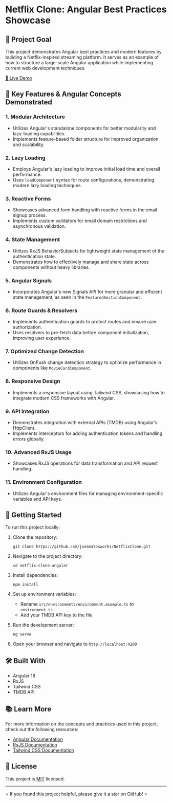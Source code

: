 # Netflix Clone: Angular Best Practices Showcase

## 🎯 Project Goal

This project demonstrates Angular best practices and modern features by building a Netflix-inspired streaming platform. It serves as an example of how to structure a large-scale Angular application while implementing current web development techniques.

[🔗 Live Demo](https://netflix-clone.josematosworks.com)

## 🌟 Key Features & Angular Concepts Demonstrated

### 1. Modular Architecture
- Utilizes Angular's standalone components for better modularity and lazy-loading capabilities.
- Implements feature-based folder structure for improved organization and scalability.

### 2. Lazy Loading
- Employs Angular's lazy loading to improve initial load time and overall performance.
- Uses `loadComponent` syntax for route configurations, demonstrating modern lazy loading techniques.

### 3. Reactive Forms
- Showcases advanced form handling with reactive forms in the email signup process.
- Implements custom validators for email domain restrictions and asynchronous validation.

### 4. State Management
- Utilizes RxJS BehaviorSubjects for lightweight state management of the authentication state.
- Demonstrates how to effectively manage and share state across components without heavy libraries.

### 5. Angular Signals
- Incorporates Angular's new Signals API for more granular and efficient state management, as seen in the `FeaturedSectionComponent`.

### 6. Route Guards & Resolvers
- Implements authentication guards to protect routes and ensure user authorization.
- Uses resolvers to pre-fetch data before component initialization, improving user experience.

### 7. Optimized Change Detection
- Utilizes OnPush change detection strategy to optimize performance in components like `MovieCardComponent`.

### 8. Responsive Design
- Implements a responsive layout using Tailwind CSS, showcasing how to integrate modern CSS frameworks with Angular.

### 9. API Integration
- Demonstrates integration with external APIs (TMDB) using Angular's HttpClient.
- Implements interceptors for adding authentication tokens and handling errors globally.

### 10. Advanced RxJS Usage
- Showcases RxJS operations for data transformation and API request handling.

### 11. Environment Configuration
- Utilizes Angular's environment files for managing environment-specific variables and API keys.

## 🚀 Getting Started

To run this project locally:

1. Clone the repository:
   ```
   git clone https://github.com/josematosworks/NetflixClone.git
   ```

2. Navigate to the project directory:
   ```
   cd netflix-clone-angular
   ```

3. Install dependencies:
   ```
   npm install
   ```

4. Set up environment variables:
   - Rename `src/environments/environment.example.ts` to `environment.ts`
   - Add your TMDB API key to the file

5. Run the development server:
   ```
   ng serve
   ```

6. Open your browser and navigate to `http://localhost:4200`

## 🛠 Built With

- Angular 18
- RxJS
- Tailwind CSS
- TMDB API

## 📚 Learn More

For more information on the concepts and practices used in this project, check out the following resources:

- [Angular Documentation](https://angular.io/docs)
- [RxJS Documentation](https://rxjs.dev/)
- [Tailwind CSS Documentation](https://tailwindcss.com/docs)

## 📝 License

This project is [MIT](https://choosealicense.com/licenses/mit/) licensed.

---

⭐️ If you found this project helpful, please give it a star on GitHub! ⭐️
